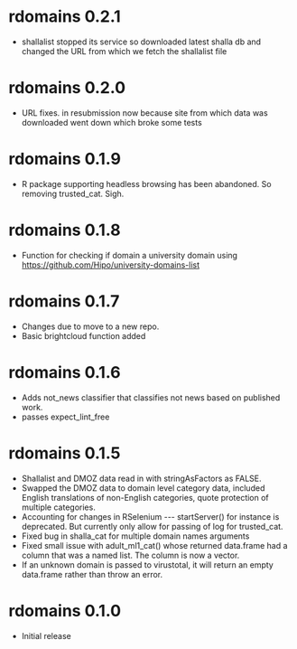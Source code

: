 # rdomains 0.2.1

* shallalist stopped its service so downloaded latest shalla db and changed the URL from which we fetch the shallalist file

# rdomains 0.2.0

* URL fixes. in resubmission now because site from which data was downloaded went down which broke some tests

# rdomains 0.1.9

* R package supporting headless browsing has been abandoned. So removing trusted_cat. Sigh.

# rdomains 0.1.8

* Function for checking if domain a university domain using https://github.com/Hipo/university-domains-list

# rdomains 0.1.7

* Changes due to move to a new repo.
* Basic brightcloud function added

# rdomains 0.1.6

* Adds not_news classifier that classifies not news based on published work.
* passes expect_lint_free

# rdomains 0.1.5

* Shallalist and DMOZ data read in with stringAsFactors as FALSE.
* Swapped the DMOZ data to domain level category data, included English translations of non-English categories, quote protection of multiple categories.
* Accounting for changes in RSelenium --- startServer() for instance is deprecated. But currently only allow for passing of log for trusted_cat.
* Fixed bug in shalla_cat for multiple domain names arguments
* Fixed small issue with adult_ml1_cat() whose returned data.frame had a column that was a named list. The column is now a vector.
* If an unknown domain is passed to virustotal, it will return an empty data.frame rather than throw an error.

# rdomains 0.1.0

* Initial release
